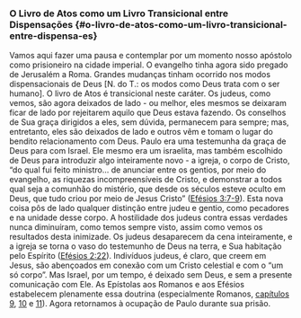 ### O Livro de Atos como um Livro Transicional entre Dispensações {#o-livro-de-atos-como-um-livro-transicional-entre-dispensa-es}

Vamos aqui fazer uma pausa e contemplar por um momento nosso apóstolo como prisioneiro na cidade imperial. O evangelho tinha agora sido pregado de Jerusalém a Roma. Grandes mudanças tinham ocorrido nos modos dispensacionais de Deus [N. do T.: os modos como Deus trata com o ser humano]. O livro de Atos é transicional neste caráter. Os judeus, como vemos, são agora deixados de lado - ou melhor, eles mesmos se deixaram ficar de lado por rejeitarem aquilo que Deus estava fazendo. Os conselhos de Sua graça dirigidos a eles, sem dúvida, permanecem para sempre; mas, entretanto, eles são deixados de lado e outros vêm e tomam o lugar do bendito relacionamento com Deus. Paulo era uma testemunha da graça de Deus para com Israel. Ele mesmo era um israelita, mas também escolhido de Deus para introduzir algo inteiramente novo - a igreja, o corpo de Cristo, “do qual fui feito ministro... de anunciar entre os gentios, por meio do evangelho, as riquezas incompreensíveis de Cristo, e demonstrar a todos qual seja a comunhão do mistério, que desde os séculos esteve oculto em Deus, que tudo criou por meio de Jesus Cristo” ([Efésios 3:7-9](http://bibliaonline.com.br/acf/ef/3/7-9)). Esta nova coisa pôs de lado qualquer distinção entre judeu e gentio, como pecadores e na unidade desse corpo. A hostilidade dos judeus contra essas verdades nunca diminuíram, como temos sempre visto, assim como vemos os resultados desta inimizade. Os judeus desaparecem da cena inteiramente, e a igreja se torna o vaso do testemunho de Deus na terra, e Sua habitação pelo Espírito ([Efésios 2:22](http://bibliaonline.com.br/acf/ef/2/22)). Indivíduos judeus, é claro, que creem em Jesus, são abençoados em conexão com um Cristo celestial e com o “um só corpo”. Mas Israel, por um tempo, é deixado sem Deus, e sem a presente comunicação com Ele. As Epístolas aos Romanos e aos Efésios estabelecem plenamente essa doutrina (especialmente Romanos, [capítulos 9](http://bibliaonline.com.br/acf/rm/9), [10](http://bibliaonline.com.br/acf/rm/10) e [11](http://bibliaonline.com.br/acf/rm/11)). Agora retornamos à ocupação de Paulo durante sua prisão.